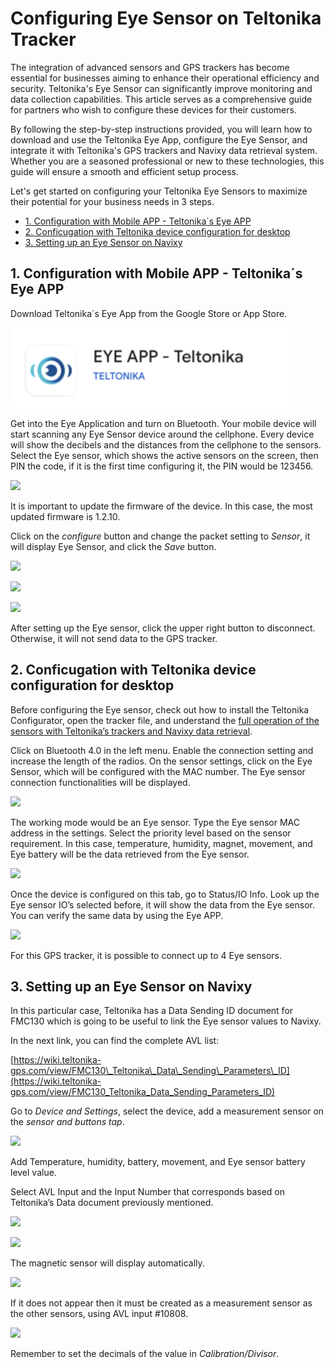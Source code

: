 # Configuring Eye Sensor on Teltonika Tracker

The integration of advanced sensors and GPS trackers has become essential for businesses aiming to enhance their operational efficiency and security. Teltonika's Eye Sensor can significantly improve monitoring and data collection capabilities. This article serves as a comprehensive guide for partners who wish to configure these devices for their customers.

By following the step-by-step instructions provided, you will learn how to download and use the Teltonika Eye App, configure the Eye Sensor, and integrate it with Teltonika's GPS trackers and Navixy data retrieval system. Whether you are a seasoned professional or new to these technologies, this guide will ensure a smooth and efficient setup process.

Let's get started on configuring your Teltonika Eye Sensors to maximize their potential for your business needs in 3 steps.

* [1. Configuration with Mobile APP - Teltonika´s Eye APP](configuring-eye-sensor-on-teltonika-tracker.md#1-configuration-with-mobile-app-teltonikas-eye-app)
* [2. Conficugation with Teltonika device configuration for desktop](configuring-eye-sensor-on-teltonika-tracker.md#2-conficugation-with-teltonika-device-configuration-for-desktop)
* [3. Setting up an Eye Sensor on Navixy](configuring-eye-sensor-on-teltonika-tracker.md#3-setting-up-an-eye-sensor-on-navixy)

## 1. Configuration with Mobile APP - Teltonika´s Eye APP

Download Teltonika´s Eye App from the Google Store or App Store.

![](attachments/image-20240819-201555.png)

Get into the Eye Application and turn on Bluetooth. Your mobile device will start scanning any Eye Sensor device around the cellphone. Every device will show the decibels and the distances from the cellphone to the sensors. Select the Eye sensor, which shows the active sensors on the screen, then PIN the code, if it is the first time configuring it, the PIN would be 123456.

![](https://lh7-rt.googleusercontent.com/docsz/AD_4nXdktHNEsaH-N2tmPvi2NXJTp28Y6_L2vs3aQB3KsEr38JXUSxjS6WSZhfq-vEsz4QaNdrusF-qGXFEoVPX8wr-p_VSNO2KZy5YsihJxPxIhAfOuBXG5XPeC9RrgfuEam3kATRXyjh4Ql_EmEAi3utBWVr0O?key=6KHuR2IBwmomxMottXEmGA)

It is important to update the firmware of the device. In this case, the most updated firmware is 1.2.10.

Click on the _configure_ button and change the packet setting to _Sensor_, it will display Eye Sensor, and click the _Save_ button.

![](https://lh7-rt.googleusercontent.com/docsz/AD_4nXfmqdUk--23DC7qiVYapJkU-hfAjZISIS06ylcIUC6kVILVPRy983MXLXV0_hxHqUCpJk_rvlKbs5cLZKcJS1kH9np3amHr-ANGntbSpVx97rSYw48Xrn1PNvOZC4l4635w3NJIxUKjMAs716P2mZ4oe5Iq?key=6KHuR2IBwmomxMottXEmGA)

![](https://lh7-rt.googleusercontent.com/docsz/AD_4nXcdlV7i2Y6miCzjVxNShut77230x1_w2jUe8qiVmwsSRVDzsB8mCtkgOHmabquUkdO0FACRk0nmbm-kbaIR5jfTvb0lZzmShRQ5aQOQex5yPhJQAu-QdFkfvugndzNs0Xlqsv9lP979sGjDu_25Alxnxz_3?key=6KHuR2IBwmomxMottXEmGA)

![](https://lh7-rt.googleusercontent.com/docsz/AD_4nXevSXGMbYt5LZoCMLRNEtptpyQzrdbhFxmdCTYmlrQPhdCv40al-na0osyW3OmM-vlH3O3sn9v1FZYRrqe6bYV1Dl-lfLA8Ezg9BBF7FuPBrudUsUT0AJCxZEF9C6LZ8Vivw0ZgPP4q8Ce8kFnCe5lnFBtU?key=6KHuR2IBwmomxMottXEmGA)

After setting up the Eye sensor, click the upper right button to disconnect. Otherwise, it will not send data to the GPS tracker.

## 2. Conficugation with Teltonika device configuration for desktop

Before configuring the Eye sensor, check out how to install the Teltonika Configurator, open the tracker file, and understand the [full operation of the sensors with Teltonika’s trackers and Navixy data retrieval](configuring-sensors-on-teltonika-trackers.md).

Click on Bluetooth 4.0 in the left menu. Enable the connection setting and increase the length of the radios. On the sensor settings, click on the Eye Sensor, which will be configured with the MAC number. The Eye sensor connection functionalities will be displayed.

![](https://lh7-rt.googleusercontent.com/docsz/AD_4nXeFVcAbvbHZHlG2CmS2dIggXgCLq3v-7kN4dkpG2Pgd_JbQjRPn6TCuDUnG2bUwph_j3Akz3dLDkHdhKNaNqGs12sw_RSTBPvMnOjl6-f_guX-n1bIcGL9J70ora3TmjUB0sKl77FoVY3SU0T8Ga9NvYSK9?key=6KHuR2IBwmomxMottXEmGA)

The working mode would be an Eye sensor. Type the Eye sensor MAC address in the settings. Select the priority level based on the sensor requirement. In this case, temperature, humidity, magnet, movement, and Eye battery will be the data retrieved from the Eye sensor.

![](https://lh7-rt.googleusercontent.com/docsz/AD_4nXeWZy2yg2f8XcyLtejhC_Ns2jSOLgVtSdQh_gfk9fPuE86xXl32MDTtBzxcUaX9-JtOfLlKeyB0kPT8uwt75yMC8HFODKYOwumTag7DbCNf1Rte1kIw-lq1bAeqH5VAFZq-SX3xvg7jFxvH5RyZ_-Rd3gK-?key=6KHuR2IBwmomxMottXEmGA)

Once the device is configured on this tab, go to Status/IO Info. Look up the Eye sensor IO’s selected before, it will show the data from the Eye sensor. You can verify the same data by using the Eye APP.

![](https://lh7-rt.googleusercontent.com/docsz/AD_4nXeK5VLSkdzr05nLP5atJRngf8HoypKpeQWjUPB60lJ6Oe13P_DrZyaMlKAVBFNb3vVvFtuGu0JGMKDs1u_GVm7AHBe5EuWaLZ_nr86ZRmnVw7pxTHubTBImaoJU2XRfqdntk-zam3YuFhB0IAxFmbKj1KRk?key=6KHuR2IBwmomxMottXEmGA)

For this GPS tracker, it is possible to connect up to 4 Eye sensors.

## 3. Setting up an Eye Sensor on Navixy

In this particular case, Teltonika has a Data Sending ID document for FMC130 which is going to be useful to link the Eye sensor values to Navixy.

In the next link, you can find the complete AVL list:

[https://wiki.teltonika-gps.com/view/FMC130\_Teltonika\_Data\_Sending\_Parameters\_ID](https://wiki.teltonika-gps.com/view/FMC130_Teltonika_Data_Sending_Parameters_ID)

Go to _Device and Settings_, select the device, add a measurement sensor on the _sensor and buttons tap_.

![](https://lh7-rt.googleusercontent.com/docsz/AD_4nXeAR3gyNgRkCsLUoIL57jjBR2Yvq39e4QiyYX76r_YEgwv1MteWxK5fGwYPIHZ3lhc7Y3kbfEbWkLna-eAj72Z9anLLy-ut8WIiXWpFaCBylt9ctzSsDJIfciqLQWypDaP5M4JQrnJFqNZWkqDFymAYM84u?key=6KHuR2IBwmomxMottXEmGA)

Add Temperature, humidity, battery, movement, and Eye sensor battery level value.

Select AVL Input and the Input Number that corresponds based on Teltonika’s Data document previously mentioned.

![](https://lh7-rt.googleusercontent.com/docsz/AD_4nXddtkOvKD9YV6gEdUFoOh9TMBFpFiFh6JvZJQKBDXiRtwCfESduESiCACrNle9Vn2jsF0qX4z4rHJEkqX_7YXXfauEBDvpqMMIjG6gSLuiXzn6wqVdYVM1jOffXtIOQ-rWK0s5WgvogCT7wG-L8JqHDKxg?key=6KHuR2IBwmomxMottXEmGA)

![](https://lh7-rt.googleusercontent.com/docsz/AD_4nXduuuJ1jTrwB5NQB2NUzMK5TNegcRXq3uYMqT_VLpONHg9r2wNaCS8O-9Zunx_pOQq3nXxF4bVL7U4SHtvQF7aF6osMEY2GekRj54XJBI5FXsOlhiTlY4cYfw6dKjFeXdvE1-upZYYru51zKyes3pkjmsYL?key=6KHuR2IBwmomxMottXEmGA)

The magnetic sensor will display automatically.

![](https://lh7-rt.googleusercontent.com/docsz/AD_4nXcqoOZT4DbImQQBcVW9mmvG8eydp1NoI3ixsHo7J0F5h5-cmUK2Q2am5VMYbwkV-1FPL9UiMagaugDrBAHXVcl4GnQz9CM42lwcrajoawtXRDSXCOMxvNbpUJtTMSYMvsauhGcfT6VIoRioVn3JUV3Yk0Dt?key=6KHuR2IBwmomxMottXEmGA)

If it does not appear then it must be created as a measurement sensor as the other sensors, using AVL input #10808.

![](https://lh7-rt.googleusercontent.com/docsz/AD_4nXfZ9ZsysD_zXlJjA9R4wE1_CHACqdhYE7yBvpPCjcN7CrYCSoisNbakv1FqCyht8q5oSC4NJfAofjFIejzGmqTiNEyhxoq1exC3zd-wZNmfnBaAxZwgPMt8_bZ4-E0r5UVrIS8puz-nzz1OcX_L5aP0aMfy?key=6KHuR2IBwmomxMottXEmGA)

Remember to set the decimals of the value in _Calibration/Divisor_.
